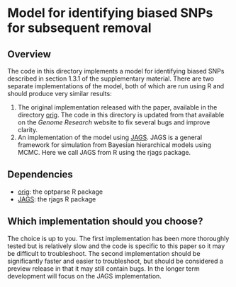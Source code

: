 # Model for identifying biased SNPs for subsequent removal

## Overview

The code in this directory implements a model for identifying
biased SNPs described in section 1.3.1 of the supplementary 
material. There are two separate implementations of the model,
both of which are run using R and should produce very similar results:

1. The original implementation released with the paper, 
available in the directory [orig](orig). The code in this directory
is updated from that available on the *Genome Research* website to fix
several bugs and improve clarity.
2. An implementation of the model using [JAGS](http://mcmc-jags.sourceforge.net/). JAGS is a general framework
for simulation from Bayesian hierarchical models using MCMC. Here we
call JAGS from R using the rjags package.

## Dependencies

* [orig](orig): the optparse R package
* [JAGS](JAGS): the rjags R package

## Which implementation should you choose? 

The choice is up to you.
The first implementation has been more thoroughly tested but is 
relatively slow and the code is specific to this paper so it may
be difficult to troubleshoot.
The second implementation should be significantly faster and
easier to troubleshoot, but should be considered a preview release 
in that it may still contain bugs.
In the longer term development will focus on the JAGS implementation.

